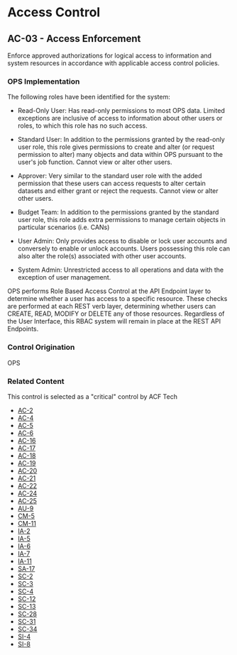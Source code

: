 # Access Control
## AC-03 - Access Enforcement

Enforce approved authorizations for logical access to information and system resources in accordance with applicable access control policies.

### OPS Implementation

The following roles have been identified for the system:

* Read-Only User: Has read-only permissions to most OPS data. Limited exceptions are inclusive of access to information about other users or roles, to which this role has no such access.

* Standard User: In addition to the permissions granted by the read-only user role, this role gives permissions to create and alter (or request permission to alter) many objects and data within OPS pursuant to the user's job function. Cannot view or alter other users.

* Approver: Very similar to the standard user role with the added permission that these users can access requests to alter certain datasets and either grant or reject the requests. Cannot view or alter other users.

* Budget Team: In addition to the permissions granted by the standard user role, this role adds extra permissions to manage certain objects in particular scenarios (i.e. CANs)

* User Admin: Only provides access to disable or lock user accounts and conversely to enable or unlock accounts. Users possessing this role can also alter the role(s) associated with other user accounts.

* System Admin: Unrestricted access to all operations and data with the exception of user management.

OPS performs Role Based Access Control at the API Endpoint layer to determine whether a user has access to a specific resource. These checks are performed at each REST verb layer, determining whether users can CREATE, READ, MODIFY or DELETE any of those resources. Regardless of the User Interface, this RBAC system will remain in place at the REST API Endpoints.

### Control Origination

OPS

### Related Content

This control is selected as a "critical" control by ACF Tech

* [AC-2](./ac-02.md)
* [AC-4](./ac-04.md)
* [AC-5](./ac-05.md)
* [AC-6](./ac-06.md)
* [AC-16](./ac-16.md)
* [AC-17](./ac-17.md)
* [AC-18](./ac-18.md)
* [AC-19](./ac-19.md)
* [AC-20](./ac-20.md)
* [AC-21](./ac-21.md)
* [AC-22](./ac-22.md)
* [AC-24](./ac-24.md)
* [AC-25](./ac-25.md)
* [AU-9](../au/au-09.md)
* [CM-5](../cm/cm-05.md)
* [CM-11](../cm/cm-11.md)
* [IA-2](../ia/ia-02.md)
* [IA-5](../ia/ia-05.md)
* [IA-6](../ia/ia-06.md)
* [IA-7](../ia/ia-07.md)
* [IA-11](../ia/ia-11.md)
* [SA-17](../sa/sa-17.md)
* [SC-2](../sc/sc-02.md)
* [SC-3](../sc/sc-03.md)
* [SC-4](../sc/sc-04.md)
* [SC-12](../sc/ssc-12.md)
* [SC-13](../sc/sc-13.md)
* [SC-28](../sc/sc-28.md)
* [SC-31](../sc/sc-31.md)
* [SC-34](../sc/sc-34.md)
* [SI-4](../si/si-04.md)
* [SI-8](../si/si-08.md)
